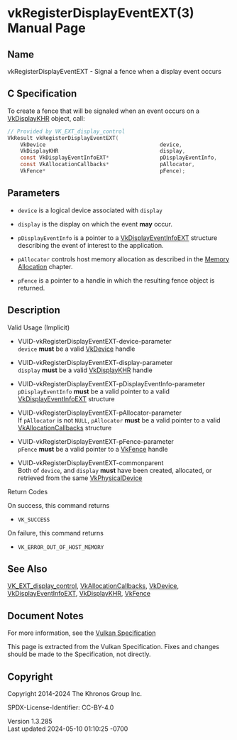 # vkRegisterDisplayEventEXT(3) Manual Page

## Name

vkRegisterDisplayEventEXT - Signal a fence when a display event occurs



## <a href="#_c_specification" class="anchor"></a>C Specification

To create a fence that will be signaled when an event occurs on a
[VkDisplayKHR](https://registry.khronos.org/vulkan/specs/1.3-extensions/man/html/VkDisplayKHR.html) object, call:

``` c
// Provided by VK_EXT_display_control
VkResult vkRegisterDisplayEventEXT(
    VkDevice                                    device,
    VkDisplayKHR                                display,
    const VkDisplayEventInfoEXT*                pDisplayEventInfo,
    const VkAllocationCallbacks*                pAllocator,
    VkFence*                                    pFence);
```

## <a href="#_parameters" class="anchor"></a>Parameters

- `device` is a logical device associated with `display`

- `display` is the display on which the event **may** occur.

- `pDisplayEventInfo` is a pointer to a
  [VkDisplayEventInfoEXT](https://registry.khronos.org/vulkan/specs/1.3-extensions/man/html/VkDisplayEventInfoEXT.html) structure
  describing the event of interest to the application.

- `pAllocator` controls host memory allocation as described in the <a
  href="https://registry.khronos.org/vulkan/specs/1.3-extensions/html/vkspec.html#memory-allocation"
  target="_blank" rel="noopener">Memory Allocation</a> chapter.

- `pFence` is a pointer to a handle in which the resulting fence object
  is returned.

## <a href="#_description" class="anchor"></a>Description

Valid Usage (Implicit)

- <a href="#VUID-vkRegisterDisplayEventEXT-device-parameter"
  id="VUID-vkRegisterDisplayEventEXT-device-parameter"></a>
  VUID-vkRegisterDisplayEventEXT-device-parameter  
  `device` **must** be a valid [VkDevice](https://registry.khronos.org/vulkan/specs/1.3-extensions/man/html/VkDevice.html) handle

- <a href="#VUID-vkRegisterDisplayEventEXT-display-parameter"
  id="VUID-vkRegisterDisplayEventEXT-display-parameter"></a>
  VUID-vkRegisterDisplayEventEXT-display-parameter  
  `display` **must** be a valid [VkDisplayKHR](https://registry.khronos.org/vulkan/specs/1.3-extensions/man/html/VkDisplayKHR.html) handle

- <a href="#VUID-vkRegisterDisplayEventEXT-pDisplayEventInfo-parameter"
  id="VUID-vkRegisterDisplayEventEXT-pDisplayEventInfo-parameter"></a>
  VUID-vkRegisterDisplayEventEXT-pDisplayEventInfo-parameter  
  `pDisplayEventInfo` **must** be a valid pointer to a valid
  [VkDisplayEventInfoEXT](https://registry.khronos.org/vulkan/specs/1.3-extensions/man/html/VkDisplayEventInfoEXT.html) structure

- <a href="#VUID-vkRegisterDisplayEventEXT-pAllocator-parameter"
  id="VUID-vkRegisterDisplayEventEXT-pAllocator-parameter"></a>
  VUID-vkRegisterDisplayEventEXT-pAllocator-parameter  
  If `pAllocator` is not `NULL`, `pAllocator` **must** be a valid
  pointer to a valid [VkAllocationCallbacks](https://registry.khronos.org/vulkan/specs/1.3-extensions/man/html/VkAllocationCallbacks.html)
  structure

- <a href="#VUID-vkRegisterDisplayEventEXT-pFence-parameter"
  id="VUID-vkRegisterDisplayEventEXT-pFence-parameter"></a>
  VUID-vkRegisterDisplayEventEXT-pFence-parameter  
  `pFence` **must** be a valid pointer to a [VkFence](https://registry.khronos.org/vulkan/specs/1.3-extensions/man/html/VkFence.html)
  handle

- <a href="#VUID-vkRegisterDisplayEventEXT-commonparent"
  id="VUID-vkRegisterDisplayEventEXT-commonparent"></a>
  VUID-vkRegisterDisplayEventEXT-commonparent  
  Both of `device`, and `display` **must** have been created, allocated,
  or retrieved from the same [VkPhysicalDevice](https://registry.khronos.org/vulkan/specs/1.3-extensions/man/html/VkPhysicalDevice.html)

Return Codes

On success, this command returns  
- `VK_SUCCESS`

On failure, this command returns  
- `VK_ERROR_OUT_OF_HOST_MEMORY`

## <a href="#_see_also" class="anchor"></a>See Also

[VK_EXT_display_control](https://registry.khronos.org/vulkan/specs/1.3-extensions/man/html/VK_EXT_display_control.html),
[VkAllocationCallbacks](https://registry.khronos.org/vulkan/specs/1.3-extensions/man/html/VkAllocationCallbacks.html),
[VkDevice](https://registry.khronos.org/vulkan/specs/1.3-extensions/man/html/VkDevice.html),
[VkDisplayEventInfoEXT](https://registry.khronos.org/vulkan/specs/1.3-extensions/man/html/VkDisplayEventInfoEXT.html),
[VkDisplayKHR](https://registry.khronos.org/vulkan/specs/1.3-extensions/man/html/VkDisplayKHR.html), [VkFence](https://registry.khronos.org/vulkan/specs/1.3-extensions/man/html/VkFence.html)

## <a href="#_document_notes" class="anchor"></a>Document Notes

For more information, see the <a
href="https://registry.khronos.org/vulkan/specs/1.3-extensions/html/vkspec.html#vkRegisterDisplayEventEXT"
target="_blank" rel="noopener">Vulkan Specification</a>

This page is extracted from the Vulkan Specification. Fixes and changes
should be made to the Specification, not directly.

## <a href="#_copyright" class="anchor"></a>Copyright

Copyright 2014-2024 The Khronos Group Inc.

SPDX-License-Identifier: CC-BY-4.0

Version 1.3.285  
Last updated 2024-05-10 01:10:25 -0700
